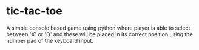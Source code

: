# tic-tac-toe

A simple console based game using python where player is able to select between
'X' or 'O' and these will be placed in its correct position using the number pad of 
the keyboard input.